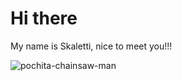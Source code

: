 # Hi there 
My name is Skaletti, nice to meet you!!! 

![pochita-chainsaw-man](https://user-images.githubusercontent.com/98595208/196624352-f5a302aa-852b-4def-a133-dcd9aa609b3a.gif)
